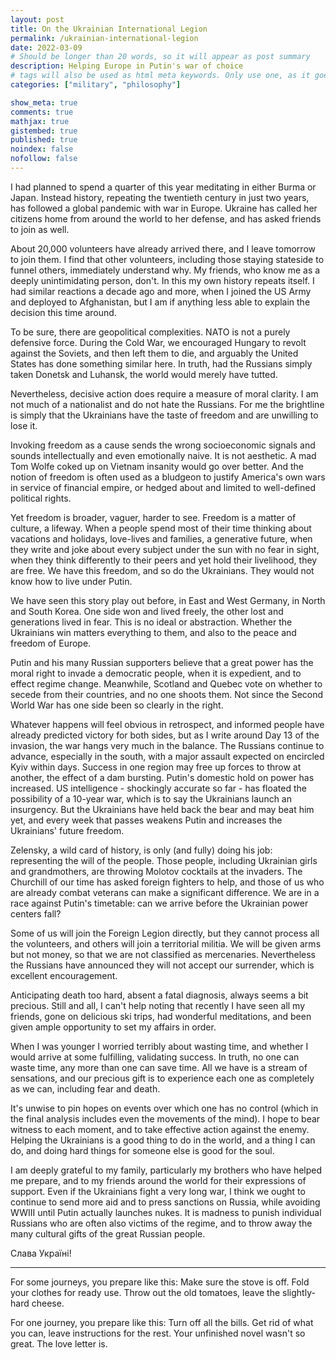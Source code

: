 ```yaml
---
layout: post
title: On the Ukrainian International Legion
permalink: /ukrainian-international-legion
date: 2022-03-09
# Should be longer than 20 words, so it will appear as post summary
description: Helping Europe in Putin's war of choice
# tags will also be used as html meta keywords. Only use one, as it goes in the URL
categories: ["military", "philosophy"]

show_meta: true
comments: true
mathjax: true
gistembed: true
published: true
noindex: false
nofollow: false
---
```


I had planned to spend a quarter of this year meditating in either Burma or Japan. Instead history, repeating the twentieth century in just two years, has followed a global pandemic with war in Europe. Ukraine has called her citizens home from around the world to her defense, and has asked friends to join as well.

About 20,000 volunteers have already arrived there, and I leave tomorrow to join them. I find that other volunteers, including those staying stateside to funnel others, immediately understand why. My friends, who know me as a deeply unintimidating person, don't. In this my own history repeats itself. I had similar reactions a decade ago and more, when I joined the US Army and deployed to Afghanistan, but I am if anything less able to explain the decision this time around.

To be sure, there are geopolitical complexities. NATO is not a purely defensive force. During the Cold War, we encouraged Hungary to revolt against the Soviets, and then left them to die, and arguably the United States has done something similar here. In truth, had the Russians simply taken Donetsk and Luhansk, the world would merely have tutted.

Nevertheless, decisive action does require a measure of moral clarity. I am not much of a nationalist and do not hate the Russians. For me the brightline is simply that the Ukrainians have the taste of freedom and are unwilling to lose it.

Invoking freedom as a cause sends the wrong socioeconomic signals and sounds intellectually and even emotionally naive. It is not aesthetic. A mad Tom Wolfe coked up on Vietnam insanity would go over better. And the notion of freedom is often used as a bludgeon to justify America's own wars in service of financial empire, or hedged about and limited to well-defined political rights.

Yet freedom is broader, vaguer, harder to see. Freedom is a matter of culture, a lifeway. When a people spend most of their time thinking about vacations and holidays, love-lives and families, a generative future, when they write and joke about every subject under the sun with no fear in sight, when they think differently to their peers and yet hold their livelihood, they are free. We have this freedom, and so do the Ukrainians. They would not know how to live under Putin. 

We have seen this story play out before, in East and West Germany, in North and South Korea. One side won and lived freely, the other lost and generations lived in fear. This is no ideal or abstraction. Whether the Ukrainians win matters everything to them, and also to the peace and freedom of Europe.

Putin and his many Russian supporters believe that a great power has the moral right to invade a democratic people, when it is expedient, and to effect regime change. Meanwhile, Scotland and Quebec vote on whether to secede from their countries, and no one shoots them. Not since the Second World War has one side been so clearly in the right.

Whatever happens will feel obvious in retrospect, and informed people have already predicted victory for both sides, but as I write around Day 13 of the invasion, the war hangs very much in the balance. The Russians continue to advance, especially in the south, with a major assault expected on encircled Kyiv within days. Success in one region may free up forces to throw at another, the effect of a dam bursting. Putin's domestic hold on power has increased. US intelligence - shockingly accurate so far - has floated the possibility of a 10-year war, which is to say the Ukrainians launch an insurgency. But the Ukrainians have held back the bear and may beat him yet, and every week that passes weakens Putin and increases the Ukrainians' future freedom.

Zelensky, a wild card of history, is only (and fully) doing his job: representing the will of the people. Those people, including Ukrainian girls and grandmothers, are throwing Molotov cocktails at the invaders. The Churchill of our time has asked foreign fighters to help, and those of us who are already combat veterans can make a significant difference. We are in a race against Putin's timetable: can we arrive before the Ukrainian power centers fall?

Some of us will join the Foreign Legion directly, but they cannot process all the volunteers, and others will join a territorial militia. We will be given arms but not money, so that we are not classified as mercenaries. Nevertheless the Russians have announced they will not accept our surrender, which is excellent encouragement.

Anticipating death too hard, absent a fatal diagnosis, always seems a bit precious. Still and all, I can't help noting that recently I have seen all my friends, gone on delicious ski trips, had wonderful meditations, and been given ample opportunity to set my affairs in order.

When I was younger I worried terribly about wasting time, and whether I would arrive at some fulfilling, validating success. In truth, no one can waste time, any more than one can save time. All we have is a stream of sensations, and our precious gift is to experience each one as completely as we can, including fear and death.

It's unwise to pin hopes on events over which one has no control (which in the final analysis includes even the movements of the mind). I hope to bear witness to each moment, and to take effective action against the enemy. Helping the Ukrainians is a good thing to do in the world, and a thing I can do, and doing hard things for someone else is good for the soul.

I am deeply grateful to my family, particularly my brothers who have helped me prepare, and to my friends around the world for their expressions of support. Even if the Ukrainians fight a very long war, I think we ought to continue to send more aid and to press sanctions on Russia, while avoiding WWIII until Putin actually launches nukes. It is madness to punish individual Russians who are often also victims of the regime, and to throw away the many cultural gifts of the great Russian people.

Слава Україні!

---------------------------------------------------------
For some journeys, you prepare like this:
Make sure the stove is off.
Fold your clothes for ready use.
Throw out the old tomatoes, leave the slightly-hard cheese.

For one journey, you prepare like this:
Turn off all the bills.
Get rid of what you can, leave instructions for the rest.
Your unfinished novel wasn't so great. The love letter is.
